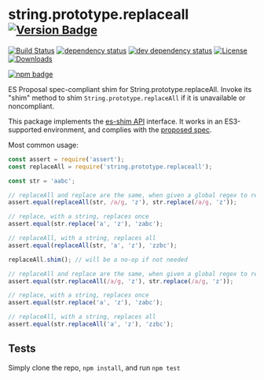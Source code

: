 # string.prototype.replaceall <sup>[![Version Badge][npm-version-svg]][package-url]</sup>

[![Build Status][travis-svg]][travis-url]
[![dependency status][deps-svg]][deps-url]
[![dev dependency status][dev-deps-svg]][dev-deps-url]
[![License][license-image]][license-url]
[![Downloads][downloads-image]][downloads-url]

[![npm badge][npm-badge-png]][package-url]

ES Proposal spec-compliant shim for String.prototype.replaceAll. Invoke its "shim" method to shim `String.prototype.replaceAll` if it is unavailable or noncompliant.

This package implements the [es-shim API](https://github.com/es-shims/api) interface. It works in an ES3-supported environment, and complies with the [proposed spec](https://github.com/tc39/proposal-string-replaceall).

Most common usage:
```js
const assert = require('assert');
const replaceAll = require('string.prototype.replaceall');

const str = 'aabc';

// replaceAll and replace are the same, when given a global regex to replace
assert.equal(replaceAll(str, /a/g, 'z'), str.replace(/a/g, 'z'));

// replace, with a string, replaces once
assert.equal(str.replace('a', 'z'), 'zabc');

// replaceAll, with a string, replaces all
assert.equal(replaceAll(str, 'a', 'z'), 'zzbc');

replaceAll.shim(); // will be a no-op if not needed

// replaceAll and replace are the same, when given a global regex to replace
assert.equal(str.replaceAll(/a/g, 'z'), str.replace(/a/g, 'z'));

// replace, with a string, replaces once
assert.equal(str.replace('a', 'z'), 'zabc');

// replaceAll, with a string, replaces all
assert.equal(str.replaceAll('a', 'z'), 'zzbc');
```

## Tests
Simply clone the repo, `npm install`, and run `npm test`

[package-url]: https://npmjs.com/package/string.prototype.replaceall
[npm-version-svg]: http://versionbadg.es/es-shims/String.prototype.replaceAll.svg
[travis-svg]: https://travis-ci.org/es-shims/String.prototype.replaceAll.svg
[travis-url]: https://travis-ci.org/es-shims/String.prototype.replaceAll
[deps-svg]: https://david-dm.org/es-shims/String.prototype.replaceAll.svg
[deps-url]: https://david-dm.org/es-shims/String.prototype.replaceAll
[dev-deps-svg]: https://david-dm.org/es-shims/String.prototype.replaceAll/dev-status.svg
[dev-deps-url]: https://david-dm.org/es-shims/String.prototype.replaceAll#info=devDependencies
[npm-badge-png]: https://nodei.co/npm/string.prototype.replaceall.png?downloads=true&stars=true
[license-image]: http://img.shields.io/npm/l/string.prototype.replaceall.svg
[license-url]: LICENSE
[downloads-image]: http://img.shields.io/npm/dm/string.prototype.replaceall.svg
[downloads-url]: http://npm-stat.com/charts.html?package=string.prototype.replaceall
